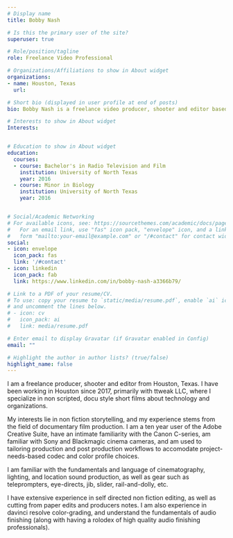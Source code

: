 ```yaml
---
# Display name
title: Bobby Nash

# Is this the primary user of the site?
superuser: true

# Role/position/tagline
role: Freelance Video Professional

# Organizations/Affiliations to show in About widget
organizations:
- name: Houston, Texas
  url: 

# Short bio (displayed in user profile at end of posts)
bio: Bobby Nash is a freelance video producer, shooter and editor based out of Houston, Texas.

# Interests to show in About widget
Interests: 


# Education to show in About widget
education:
  courses:
  - course: Bachelor's in Radio Television and Film
    institution: University of North Texas
    year: 2016
  - course: Minor in Biology
    institution: University of North Texas
    year: 2016


# Social/Academic Networking
# For available icons, see: https://sourcethemes.com/academic/docs/page-builder/#icons
#   For an email link, use "fas" icon pack, "envelope" icon, and a link in the
#   form "mailto:your-email@example.com" or "/#contact" for contact widget.
social:
- icon: envelope
  icon_pack: fas
  link: '/#contact'
- icon: linkedin
  icon_pack: fab
  link: https://www.linkedin.com/in/bobby-nash-a3366b79/

# Link to a PDF of your resume/CV.
# To use: copy your resume to `static/media/resume.pdf`, enable `ai` icons in `params.toml`, 
# and uncomment the lines below.
# - icon: cv
#   icon_pack: ai
#   link: media/resume.pdf

# Enter email to display Gravatar (if Gravatar enabled in Config)
email: ""

# Highlight the author in author lists? (true/false)
highlight_name: false
---
```


I am a freelance producer, shooter and editor from Houston, Texas. I have been working in Houston since 2017, primarily with ttweak LLC, where I specialize in non scripted, docu style short films about technology and organizations. 

My interests lie in non fiction storytelling, and my experience stems from the field of documentary film production. I am a ten year user of the Adobe Creative Suite, have an intimate familiarity with the Canon C-series, am familiar with Sony and Blackmagic cinema cameras, and am used to tailoring production and post production workflows to accomodate project-needs-based codec and color profile choices. 

I am familiar with the fundamentals and language of cinematography, lighting, and location sound production, as well as gear such as teleprompters, eye-directs, jib, slider, rail-and-dolly, etc.

I have extensive experience in self directed non fiction editing, as well as cutting from paper edits and producers notes. I am also experience in davinci resolve color-grading, and understand the fundamentals of audio finishing (along with having a rolodex of high quality audio finishing professionals). 


